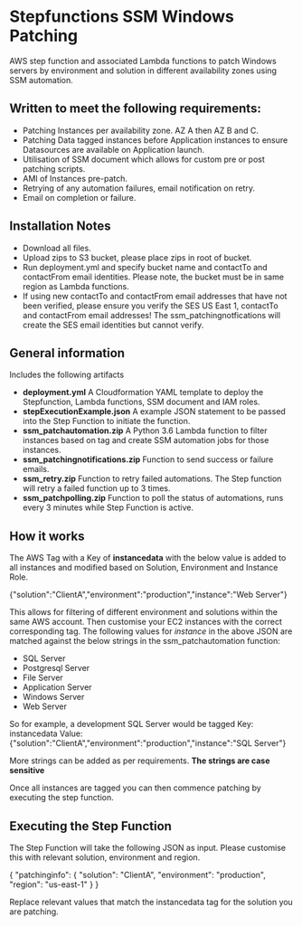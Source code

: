 # Stepfunctions SSM Windows Patching
AWS step function and associated Lambda functions to patch Windows servers by environment and solution in different availability zones using SSM automation.

## Written to meet the following requirements:
- Patching Instances per availability zone. AZ A then AZ B and C. 
- Patching Data tagged instances before Application instances to ensure Datasources are available on Application launch.
- Utilisation of SSM document which allows for custom pre or post patching scripts.
- AMI of Instances pre-patch.
- Retrying of any automation failures, email notification on retry.
- Email on completion or failure.

## Installation Notes
- Download all files. 
- Upload zips to S3 bucket, please place zips in root of bucket.
- Run deployment.yml and specify bucket name and contactTo and contactFrom email identities. Please note, the bucket must be in same region as Lambda functions.
- If using new contactTo and contactFrom email addresses that have not been verified, please ensure you verify the SES US East 1, contactTo and contactFrom email addresses! The ssm_patchingnotfications will create the SES email identities but cannot verify.

## General information
Includes the following artifacts
- **deployment.yml** A Cloudformation YAML template to deploy the Stepfunction, Lambda functions, SSM document and IAM roles.
- **stepExecutionExample.json** A example JSON statement to be passed into the Step Function to initiate the function.
- **ssm_patchautomation.zip** A Python 3.6 Lambda function to filter instances based on tag and create SSM automation jobs for those instances.
- **ssm_patchingnotifications.zip** Function to send success or failure emails.
- **ssm_retry.zip** Function to retry failed automations. The Step function will retry a failed function up to 3 times.
- **ssm_patchpolling.zip** Function to poll the status of automations, runs every 3 minutes while Step Function is active.

## How it works
The AWS Tag with a Key of **instancedata** with the below value is added to all instances and modified based on Solution, Environment and Instance Role.

{"solution":"ClientA","environment":"production","instance":"Web Server"}

This allows for filtering of different environment and solutions within the same AWS account. Then customise your EC2 instances with the correct corresponding tag. The following values for *instance* in the above JSON are matched against the below strings in the ssm_patchautomation function:
- SQL Server
- Postgresql Server
- File Server
- Application Server
- Windows Server
- Web Server

So for example, a development SQL Server would be tagged Key: instancedata Value: {"solution":"ClientA","environment":"production","instance":"SQL Server"}

More strings can be added as per requirements. **The strings are case sensitive**

Once all instances are tagged you can then commence patching by executing the step function.

## Executing the Step Function
The Step Function will take the following JSON as input. Please customise this with relevant solution, environment and region.

{
  "patchinginfo": {
    "solution": "ClientA",
    "environment": "production",
    "region": "us-east-1"
  }
}

Replace relevant values that match the instancedata tag for the solution you are patching.



